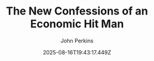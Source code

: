 ---
title: "The New Confessions of an Economic Hit Man"
date: "2025-08-16T19:43:17.449Z"
author: "John Perkins"
read_year: "NO"
recommendation: '3'
url: /bookshelf/the-new-confessions-of-an-economic-hit-man
---